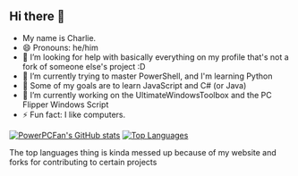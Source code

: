 ## Hi there 👋
- My name is Charlie.
- 😄 Pronouns: he/him
- 🤔 I’m looking for help with basically everything on my profile that's not a fork of someone else's project :D
- 🌱 I’m currently trying to master PowerShell, and I'm learning Python
- 🌱 Some of my goals are to learn JavaScript and C# (or Java)
- 🔭 I’m currently working on the UltimateWindowsToolbox and the PC Flipper Windows Script
- ⚡ Fun fact: I like computers. 

[![PowerPCFan's GitHub stats](https://github-readme-stats.vercel.app/api?username=PowerPCFan&theme=transparent)](https://github.com/anuraghazra/github-readme-stats)
[![Top Languages](https://github-readme-stats.vercel.app/api/top-langs/?username=PowerPCFan&theme=transparent&layout=compact)](https://github.com/anuraghazra/github-readme-stats)

The top languages thing is kinda messed up because of my website and forks for contributing to certain projects
